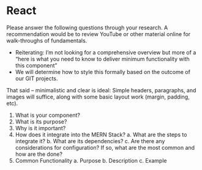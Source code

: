 # React

Please answer the following questions through your research. A recommendation would be to review
YouTube or other material online for walk-throughs of fundamentals.

-  Reiterating: I’m not looking for a comprehensive overview but more of a “here is what you need to
know to deliver minimum functionality with this component”
- We will determine how to style this formally based on the outcome of our GIT projects.
  
That said – minimalistic and clear is ideal: Simple headers, paragraphs, and images will suffice, along
with some basic layout work (margin, padding, etc).

1. What is your component?
2. What is its purpose?
3. Why is it important?
4. How does it integrate into the MERN Stack?
    a. What are the steps to integrate it?
    b. What are its dependencies?
    c. Are there any considerations for configuration? If so, what are the most common and how
    are the done?
5. Common Functionality
    a. Purpose
    b. Description
    c. Example
